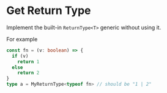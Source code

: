# Get Return Type

Implement the built-in `ReturnType<T>` generic without using it.

For example

```ts
const fn = (v: boolean) => {
  if (v)
    return 1
  else
    return 2
}
type a = MyReturnType<typeof fn> // should be "1 | 2"
```
